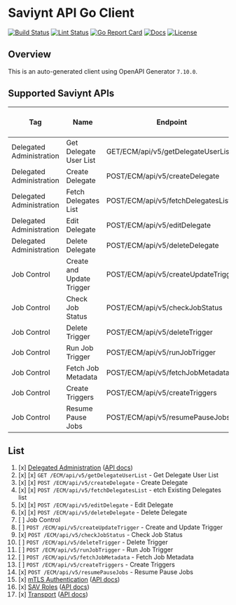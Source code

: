 # Saviynt API Go Client

[![Build Status][build-status-svg]][build-status-link]
[![Lint Status][lint-status-svg]][lint-status-link]
[![Go Report Card][goreport-svg]][goreport-link]
[![Docs][docs-godoc-svg]][docs-godoc-link]
[![License][license-svg]][license-link]

 [build-status-svg]: https://github.com/grokify/saviynt-api-go-client/workflows/test/badge.svg
 [build-status-link]: https://github.com/grokify/saviynt-api-go-client/actions/workflows/test.yaml
 [lint-status-svg]: https://github.com/grokify/saviynt-api-go-client/workflows/lint/badge.svg
 [lint-status-link]: https://github.com/grokify/saviynt-api-go-client/actions/workflows/lint.yaml
 [goreport-svg]: https://goreportcard.com/badge/github.com/grokify/saviynt-api-go-client
 [goreport-link]: https://goreportcard.com/report/github.com/grokify/saviynt-api-go-client
 [docs-godoc-svg]: https://pkg.go.dev/badge/github.com/grokify/saviynt-api-go-client
 [docs-godoc-link]: https://pkg.go.dev/github.com/grokify/saviynt-api-go-client
 [license-svg]: https://img.shields.io/badge/license-MIT-blue.svg
 [license-link]: https://github.com/grokify/saviynt-api-go-client/blob/master/LICENSE

## Overview

This is an auto-generated client using OpenAPI Generator `7.10.0`.

## Supported Saviynt APIs

| Tag | Name | Endpoint | In Spec | Test: cURL | Test: OpenAPI Generator | Test: Automated |
| - | - | - | - | - | - | - |
| Delegated Administration | Get Delegate User List | GET/ECM/api/v5/getDelegateUserList | :white_check_mark: | :white_check_mark: | :white_check_mark: | :x: |
| Delegated Administration | Create Delegate | POST/ECM/api/v5/createDelegate | :white_check_mark: | :white_check_mark: | :white_check_mark: | :x: |
| Delegated Administration | Fetch Delegates List | POST/ECM/api/v5/fetchDelegatesList | :white_check_mark: | :white_check_mark: | :white_check_mark: | :x: |
| Delegated Administration | Edit Delegate | POST/ECM/api/v5/editDelegate | :white_check_mark: | :white_check_mark: | :white_check_mark: | :x: |
| Delegated Administration | Delete Delegate | POST/ECM/api/v5/deleteDelegate | :white_check_mark: | :white_check_mark: | :white_check_mark: | :x: |
| Job Control | Create and Update Trigger | POST/ECM/api/v5/createUpdateTrigger | :white_check_mark: | :x: | :x: | :x: |
| Job Control | Check Job Status | POST/ECM/api/v5/checkJobStatus | :white_check_mark: | :white_check_mark: | :white_check_mark: | :x: |
| Job Control | Delete Trigger | POST/ECM/api/v5/deleteTrigger | :white_check_mark: | :x: | :x: | :x: |
| Job Control | Run Job Trigger | POST/ECM/api/v5/runJobTrigger | :white_check_mark: | :x: | :x: | :x: |
| Job Control | Fetch Job Metadata | POST/ECM/api/v5/fetchJobMetadata | :white_check_mark: | :x: | :x: | :x: |
| Job Control | Create Triggers | POST/ECM/api/v5/createTriggers | :white_check_mark: | :x: | :x: | :x: |
| Job Control | Resume Pause Jobs | POST/ECM/api/v5/resumePauseJobs | :white_check_mark: | :white_check_mark: | :white_check_mark: | :x: |

## List

1. [x] [Delegated Administration](https://pkg.go.dev/github.com/grokify/saviynt-api-go-client/delegatedadministration) ([API docs](https://grokify.github.io/saviynt-api-go-client/api_delegatedadministration.html))
  1. [x] [x] `GET /ECM/api/v5/getDelegateUserList` - Get Delegate User List
  1. [x] [x] `POST /ECM/api/v5/createDelegate` - Create Delegate
  1. [x] [x] `POST /ECM/api/v5/fetchDelegatesList` - etch Existing Delegates list
  1. [x] [x] `POST /ECM/api/v5/editDelegate` - Edit Delegate
  1. [x] [x] `POST /ECM/api/v5/deleteDelegate` - Delete Delegate
1. [ ] Job Control
  1. [ ] `POST /ECM/api/v5/createUpdateTrigger` - Create and Update Trigger
  1. [x] `POST /ECM/api/v5/checkJobStatus` - Check Job Status
  1. [ ] `POST /ECM/api/v5/deleteTrigger` - Delete Trigger
  1. [ ] `POST /ECM/api/v5/runJobTrigger` - Run Job Trigger
  1. [ ] `POST /ECM/api/v5/fetchJobMetadata` - Fetch Job Metadata
  1. [ ] `POST /ECM/api/v5/createTriggers` - Create Triggers
  1. [x] `POST /ECM/api/v5/resumePauseJobs` - Resume Pause Jobs
1. [x] [mTLS Authentication](https://pkg.go.dev/github.com/grokify/saviynt-api-go-client/mtlsauthentication) ([API docs](https://grokify.github.io/saviynt-api-go-client/api_mtlsauthentication.html))
1. [x] [SAV Roles](https://pkg.go.dev/github.com/grokify/saviynt-api-go-client/savroles) ([API docs](https://grokify.github.io/saviynt-api-go-client/api_savroles.html))
1. [x] [Transport](https://pkg.go.dev/github.com/grokify/saviynt-api-go-client/transport) ([API docs](https://grokify.github.io/saviynt-api-go-client/api_transport.html))
